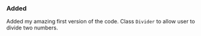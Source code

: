 ### Added

Added my amazing first version of the code. Class `Divider` to allow user to divide two numbers.
